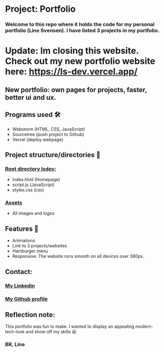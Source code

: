 # Project: Portfolio

### Welcome to this repo where it holds the code for my personal portfolio (Line Svensen). I have listed 3 projects in my portfolio.

# Update: Im closing this website. Check out my new portfolio website here: https://ls-dev.vercel.app/

## New portfolio: own pages for projects, faster, better ui and ux.

## Programs used 🛠️

- Webstorm (HTML, CSS, JavaScript)
- Sourcetree (push project to Github)
- Vercel (deploy webpage)

## Project structure/directories 📂

### <ins>Root directory lsdev:</ins>

- index.html (Homepage)
- script.js (JavaScript)
- styles.css (css)

### <ins>Assets</ins>

- All images and logos

## Features 🌟

- Animations
- Link to 3 projects/websites
- Hamburger menu
- Responsive: The website runs smooth on all devices over 360px.

## Contact:

### [My Linkedin](https://www.linkedin.com/in/line-svensen-967131122/)

### [My Github profile](https://github.com/LineSvensen)

## Reflection note:

This portfolio was fun to make. I wanted to display an appealing modern-tech-look and show off my skills 😃

### BR, Line
